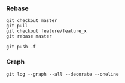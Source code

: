 
### Rebase

```
git checkout master
git pull
git checkout feature/feature_x
git rebase master

git push -f

```
### Graph

```
git log --graph --all --decorate --oneline
```
